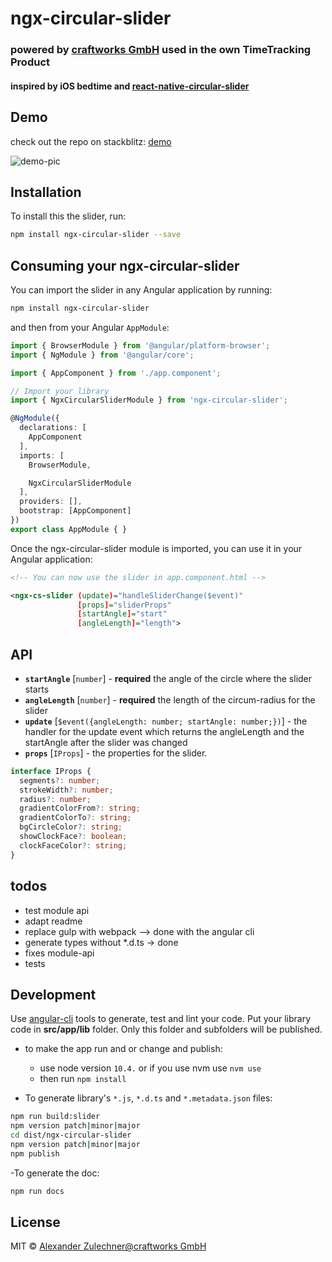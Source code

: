 # ngx-circular-slider
### powered by [craftworks GmbH](https://craftworks.at) used in the own TimeTracking Product
#### inspired by iOS bedtime and [react-native-circular-slider](https://github.com/bgryszko/react-native-circular-slider)

## Demo
check out the repo on stackblitz: [demo](https://stackblitz.com/github/craftworksgmbh/ngx-circular-slider)

![demo-pic](src/assets/slider-demo.gif)

## Installation

To install this the slider, run:

```bash
npm install ngx-circular-slider --save
```

## Consuming your ngx-circular-slider

You can import the slider in any Angular application by running:

```bash
npm install ngx-circular-slider
```

and then from your Angular `AppModule`:

```typescript
import { BrowserModule } from '@angular/platform-browser';
import { NgModule } from '@angular/core';

import { AppComponent } from './app.component';

// Import your library
import { NgxCircularSliderModule } from 'ngx-circular-slider';

@NgModule({
  declarations: [
    AppComponent
  ],
  imports: [
    BrowserModule,

    NgxCircularSliderModule
  ],
  providers: [],
  bootstrap: [AppComponent]
})
export class AppModule { }
```

Once the ngx-circular-slider module is imported, you can use it in your Angular application:

```xml
<!-- You can now use the slider in app.component.html -->

<ngx-cs-slider (update)="handleSliderChange($event)"
               [props]="sliderProps"
               [startAngle]="start"
               [angleLength]="length">
```

## API

* **`startAngle`** [`number`] - **required** the angle of the circle where the slider starts
* **`angleLength`** [`number`] - **required** the length of the circum-radius for the slider
* **`update`** [`$event({angleLength: number; startAngle: number;})`] - the handler for the update event which returns the angleLength and the startAngle after the slider was changed
* **`props`** [`IProps`] - the properties for the slider.
```typescript
interface IProps {
  segments?: number;
  strokeWidth?: number;
  radius?: number;
  gradientColorFrom?: string;
  gradientColorTo?: string;
  bgCircleColor?: string;
  showClockFace?: boolean;
  clockFaceColor?: string;
}
```

## todos
* test module api
* adapt readme
* replace gulp with webpack --> done with the angular cli
* generate types without *.d.ts -> done
* fixes module-api
* tests

## Development

Use [angular-cli](https://github.com/angular/angular-cli) tools to generate, test and lint your code.
Put your library code in **src/app/lib** folder. Only this folder and subfolders will be published.

- to make the app run and or change and publish:
  -  use node version `10.4.` or if you use nvm use `nvm use`
  - then run `npm install` 

- To generate library's `*.js`, `*.d.ts` and `*.metadata.json` files:
```bash
npm run build:slider
npm version patch|minor|major
cd dist/ngx-circular-slider
npm version patch|minor|major
npm publish
```
-To generate the doc:
```bash
npm run docs
```

## License

MIT © [Alexander Zulechner@craftworks GmbH](mailto:alexander.zulechner@craftworks.at)
